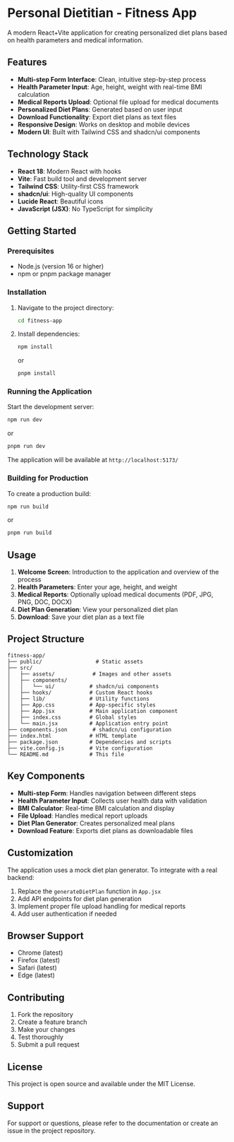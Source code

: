# Personal Dietitian - Fitness App

A modern React+Vite application for creating personalized diet plans based on health parameters and medical information.

## Features

- **Multi-step Form Interface**: Clean, intuitive step-by-step process
- **Health Parameter Input**: Age, height, weight with real-time BMI calculation
- **Medical Reports Upload**: Optional file upload for medical documents
- **Personalized Diet Plans**: Generated based on user input
- **Download Functionality**: Export diet plans as text files
- **Responsive Design**: Works on desktop and mobile devices
- **Modern UI**: Built with Tailwind CSS and shadcn/ui components

## Technology Stack

- **React 18**: Modern React with hooks
- **Vite**: Fast build tool and development server
- **Tailwind CSS**: Utility-first CSS framework
- **shadcn/ui**: High-quality UI components
- **Lucide React**: Beautiful icons
- **JavaScript (JSX)**: No TypeScript for simplicity

## Getting Started

### Prerequisites

- Node.js (version 16 or higher)
- npm or pnpm package manager

### Installation

1. Navigate to the project directory:
   ```bash
   cd fitness-app
   ```

2. Install dependencies:
   ```bash
   npm install
   ```
   or
   ```bash
   pnpm install
   ```

### Running the Application

Start the development server:
```bash
npm run dev
```
or
```bash
pnpm run dev
```

The application will be available at `http://localhost:5173/`

### Building for Production

To create a production build:
```bash
npm run build
```
or
```bash
pnpm run build
```

## Usage

1. **Welcome Screen**: Introduction to the application and overview of the process
2. **Health Parameters**: Enter your age, height, and weight
3. **Medical Reports**: Optionally upload medical documents (PDF, JPG, PNG, DOC, DOCX)
4. **Diet Plan Generation**: View your personalized diet plan
5. **Download**: Save your diet plan as a text file

## Project Structure

```
fitness-app/
├── public/                 # Static assets
├── src/
│   ├── assets/            # Images and other assets
│   ├── components/
│   │   └── ui/           # shadcn/ui components
│   ├── hooks/            # Custom React hooks
│   ├── lib/              # Utility functions
│   ├── App.css           # App-specific styles
│   ├── App.jsx           # Main application component
│   ├── index.css         # Global styles
│   └── main.jsx          # Application entry point
├── components.json        # shadcn/ui configuration
├── index.html            # HTML template
├── package.json          # Dependencies and scripts
├── vite.config.js        # Vite configuration
└── README.md             # This file
```

## Key Components

- **Multi-step Form**: Handles navigation between different steps
- **Health Parameter Input**: Collects user health data with validation
- **BMI Calculator**: Real-time BMI calculation and display
- **File Upload**: Handles medical report uploads
- **Diet Plan Generator**: Creates personalized meal plans
- **Download Feature**: Exports diet plans as downloadable files

## Customization

The application uses a mock diet plan generator. To integrate with a real backend:

1. Replace the `generateDietPlan` function in `App.jsx`
2. Add API endpoints for diet plan generation
3. Implement proper file upload handling for medical reports
4. Add user authentication if needed

## Browser Support

- Chrome (latest)
- Firefox (latest)
- Safari (latest)
- Edge (latest)

## Contributing

1. Fork the repository
2. Create a feature branch
3. Make your changes
4. Test thoroughly
5. Submit a pull request

## License

This project is open source and available under the MIT License.

## Support

For support or questions, please refer to the documentation or create an issue in the project repository.

